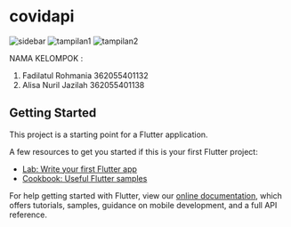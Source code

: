 # covidapi

![sidebar](https://user-images.githubusercontent.com/100394777/158240318-f0c2111c-58cf-4f14-9a10-da95849121a6.jpeg)
![tampilan1](https://user-images.githubusercontent.com/100394777/158240327-c5aa46b7-86c9-4b39-8959-928c9069839a.jpeg)
![tampilan2](https://user-images.githubusercontent.com/100394777/158240328-6a6dde03-cb67-44c3-83dd-a265e36a4f91.jpeg)



NAMA KELOMPOK :
1. Fadilatul Rohmania 362055401132
2. Alisa Nuril Jazilah 362055401138


## Getting Started

This project is a starting point for a Flutter application.

A few resources to get you started if this is your first Flutter project:

- [Lab: Write your first Flutter app](https://flutter.dev/docs/get-started/codelab)
- [Cookbook: Useful Flutter samples](https://flutter.dev/docs/cookbook)

For help getting started with Flutter, view our
[online documentation](https://flutter.dev/docs), which offers tutorials,
samples, guidance on mobile development, and a full API reference.
